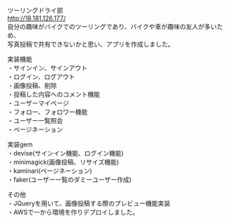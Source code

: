 ツーリングドライ部<br>
http://18.181.126.177/<br>
自分の趣味がバイクでのツーリングであり、バイクや車が趣味の友人が多いため、<br>
写真投稿で共有できないかと思い、アプリを作成しました。<br>

実装機能<br>
・サインイン、サインアウト<br>
・ログイン、ログアウト<br>
・画像投稿、削除<br>
・投稿した内容へのコメント機能<br>
・ユーザーマイページ<br>
・フォロー、フォロワー機能<br>
・ユーザー一覧照会<br>
・ページネーション<br>

実装gem<br>
・devise(サインイン機能、ログイン機能)<br>
・minimagick(画像投稿、リサイズ機能)<br>
・kaminari(ページネーション)<br>
・faker(ユーザー一覧のダミーユーザー作成)<br>

その他<br>
・JQueryを用いて、画像投稿する際のプレビュー機能実装<br>
・AWSで一から環境を作りデプロイしました。<br>
